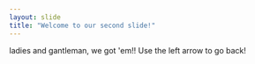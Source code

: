 ```yaml
---
layout: slide
title: "Welcome to our second slide!"
---
```

ladies and gantleman, we got 'em!!
Use the left arrow to go back!

